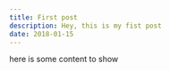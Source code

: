 ```yaml
---
title: First post
description: Hey, this is my fist post
date: 2018-01-15
---
```

here is some content to show
